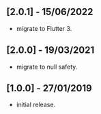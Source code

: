 ## [2.0.1] - 15/06/2022

* migrate to Flutter 3.

## [2.0.0] - 19/03/2021

* migrate to null safety.

## [1.0.0] - 27/01/2019

* initial release.
